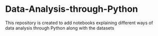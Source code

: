 # Data-Analysis-through-Python
This repository is created to add notebooks explaining different ways of data analysis through Python along with the datasets 
